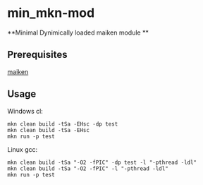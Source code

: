 # min_mkn-mod

**Minimal Dynimically loaded maiken module ** 

## Prerequisites
  [maiken](https://github.com/Dekken/maiken)
  

## Usage
  
  Windows cl:

    mkn clean build -tSa -EHsc -dp test
  	mkn clean build -tSa -EHsc 
  	mkn run -p test


  Linux gcc:

    mkn clean build -tSa "-O2 -fPIC" -dp test -l "-pthread -ldl"
    mkn clean build -tSa "-O2 -fPIC" -l "-pthread -ldl"
    mkn run -p test
    
